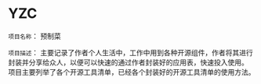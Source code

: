 # YZC
`项目名称`： 预制菜

`项目描述`： 
主要记录了作者个人生活中，工作中用到各种开源组件，作者将其进行封装并分享给众人，以便可以快速的通过作者封装好的应用表，快速投入使用。
项目主要列举了各个开源工具清单，已经各个封装好的开源工具清单的使用方法。
